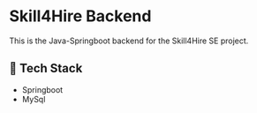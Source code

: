 # Skill4Hire Backend

This is the Java-Springboot backend for the Skill4Hire SE project.

## 🚀 Tech Stack
- Springboot
- MySql

